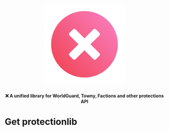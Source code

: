 <h1 align="center">
  <br>
  <img src="/logo.svg?raw=true" alt="ProtectionLib" width="256">
  <br>
</h1>


<h4 align="center">❌ A unified library for WorldGuard, Towny, Factions and other protections API</h4>

# Get protectionlib